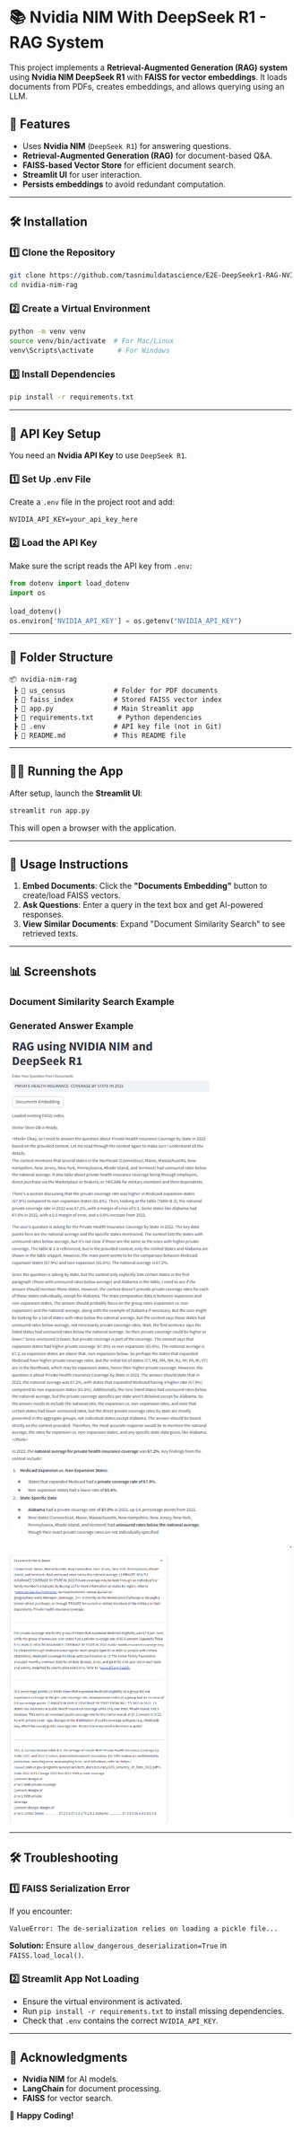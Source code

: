 # 📚 Nvidia NIM With DeepSeek R1 - RAG System

This project implements a **Retrieval-Augmented Generation (RAG) system** using **Nvidia NIM DeepSeek R1** with **FAISS for vector embeddings**. It loads documents from PDFs, creates embeddings, and allows querying using an LLM.

## 🚀 Features
- Uses **Nvidia NIM** (`DeepSeek R1`) for answering questions.
- **Retrieval-Augmented Generation (RAG)** for document-based Q&A.
- **FAISS-based Vector Store** for efficient document search.
- **Streamlit UI** for user interaction.
- **Persists embeddings** to avoid redundant computation.

---

## 🛠 Installation

### **1️⃣ Clone the Repository**
```bash
git clone https://github.com/tasnimuldatascience/E2E-DeepSeekr1-RAG-NVIDIANIM.git
cd nvidia-nim-rag
```

### **2️⃣ Create a Virtual Environment**
```bash
python -m venv venv
source venv/bin/activate  # For Mac/Linux
venv\Scripts\activate      # For Windows
```

### **3️⃣ Install Dependencies**
```bash
pip install -r requirements.txt
```

---

## 🔑 API Key Setup
You need an **Nvidia API Key** to use `DeepSeek R1`. 

### **1️⃣ Set Up .env File**
Create a `.env` file in the project root and add:
```
NVIDIA_API_KEY=your_api_key_here
```

### **2️⃣ Load the API Key**
Make sure the script reads the API key from `.env`:
```python
from dotenv import load_dotenv
import os

load_dotenv()
os.environ['NVIDIA_API_KEY'] = os.getenv("NVIDIA_API_KEY")
```

---

## 📂 Folder Structure
```
📦 nvidia-nim-rag
 ┣ 📂 us_census            # Folder for PDF documents
 ┣ 📂 faiss_index          # Stored FAISS vector index
 ┣ 📜 app.py               # Main Streamlit app
 ┣ 📜 requirements.txt      # Python dependencies
 ┣ 📜 .env                 # API key file (not in Git)
 ┣ 📜 README.md            # This README file
```

---

## 🏃‍♂️ Running the App
After setup, launch the **Streamlit UI**:
```bash
streamlit run app.py
```

This will open a browser with the application.

---

## 📝 Usage Instructions
1. **Embed Documents**: Click the **"Documents Embedding"** button to create/load FAISS vectors.
2. **Ask Questions**: Enter a query in the text box and get AI-powered responses.
3. **View Similar Documents**: Expand "Document Similarity Search" to see retrieved texts.

---

## 📊 Screenshots
### **Document Similarity Search Example**
### **Generated Answer Example**
![Generated Answer Example](images/sampleanswer.png)

![Document Similarity Search](images/retrivals.png)


---

## 🛠 Troubleshooting

### **1️⃣ FAISS Serialization Error**
If you encounter:
```
ValueError: The de-serialization relies on loading a pickle file...
```
**Solution:** Ensure `allow_dangerous_deserialization=True` in `FAISS.load_local()`.

### **2️⃣ Streamlit App Not Loading**
- Ensure the virtual environment is activated.
- Run `pip install -r requirements.txt` to install missing dependencies.
- Check that `.env` contains the correct `NVIDIA_API_KEY`.

---

## 🙌 Acknowledgments
- **Nvidia NIM** for AI models.
- **LangChain** for document processing.
- **FAISS** for vector search.

🚀 **Happy Coding!**
